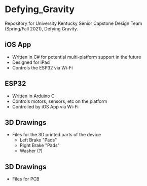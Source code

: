# Defying_Gravity
Repository for University Kentucky Senior Capstone Design Team (Spring/Fall 2021), Defying Gravity.

## iOS App
  - Written in C# for potential multi-platform support in the future
  - Designed for iPad
  - Controls the ESP32 via Wi-Fi
  
## ESP32
  - Written in Arduino C
  - Controls motors, sensors, etc on the platform
  - Controlled by iOS App via Wi-Fi

## 3D Drawings
  - Files for the 3D printed parts of the device
     - Left Brake "Pads"
     - Right Brake "Pads"
     - Washer (?)

## 3D Drawings
  - Files for PCB
